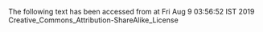 The following text has been accessed from at Fri Aug 9 03:56:52 IST 2019
Creative_Commons_Attribution-ShareAlike_License

